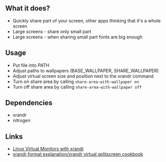 
## What it does?
* Quickly share part of your screen, other apps thinking that it's a whole screen
* Large screens - share only small part
* Large screens - when sharing small part fonts are big enough


## Usage
* Put file into PATH
* Adjust paths to wallpapers (BASE_WALLPAPER, SHARE_WALLPAPER)
* Adjust virtual screen size and position next to the xrandr command
* Turn on share area by calling `share-area-with-wallpaper on`
* Turn off share area by calling `share-area-with-wallpaper off`


## Dependencies
* xrandr
* nitrogen

## Links
* [Linux Virtual Monitors with xrandr](https://chipsenkbeil.com/notes/linux-virtual-monitors-with-xrandr/)
* [xrandr format explanation/xrandr virtual splitscreen cookbook](https://mrwaggel.be/post/xrandr-virtual-splitscreen-cookbook/)
